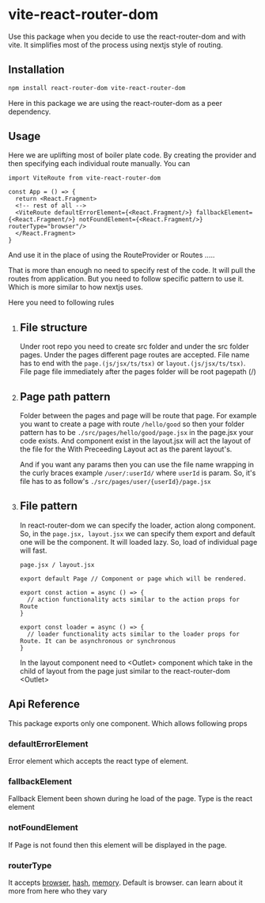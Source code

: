 # vite-react-router-dom

Use this package when you decide to use the react-router-dom and with vite. It simplifies most of the process using nextjs style of routing. 

## Installation

```bash
npm install react-router-dom vite-react-router-dom
```

Here in this package we are using the react-router-dom as a peer dependency. 

## Usage 

Here we are uplifting most of boiler plate code. By creating the provider and then specifying each individual route manually. You can 
``` 
import ViteRoute from vite-react-router-dom

const App = () => {
  return <React.Fragment>
  <!-- rest of all -->
  <ViteRoute defaultErrorElement={<React.Fragment/>} fallbackElement={<React.Fragment/>} notFoundElement={<React.Fragment/>} routerType="browser"/>
  </React.Fragment>
}
```
And use it in the place of using the RouteProvider or Routes .....

That is more than enough no need to specify rest of the code. It will pull the routes from application. But you need to follow specific pattern to use it. Which is more similar to how nextjs uses.

Here you need to following rules 
1. ## File structure
    Under root repo you need to create src folder and under the src folder pages. Under the pages different page routes are accepted. File name has to end with the ` page.(js/jsx/ts/tsx) ` or ` layout.(js/jsx/ts/tsx) `. File page file immediately after the pages folder will be root pagepath (/) 

2. ## Page path pattern
    Folder between the pages and page will be route that page. 
    For example you want to create a page with route ` /hello/good ` so then your folder pattern has to be ` ./src/pages/hello/good/page.jsx ` in the page.jsx your code exists. And component exist in the layout.jsx will act the layout of the file for the With Preceeding Layout act as the parent layout's.

    And if you want any params then you can use the file name wrapping in the curly braces example ` /user/:userId/ ` where `userId` is param. So, it's file has to as follow's ` ./src/pages/user/{userId}/page.jsx `

3. ## File pattern 
    In react-router-dom we can specify the loader, action along component. So, in the ` page.jsx, layout.jsx ` we can specify them export and default one will be the component. It will loaded lazy. So, load of individual page will fast. 

    ```
    page.jsx / layout.jsx

    export default Page // Component or page which will be rendered. 

    export const action = async () => {
      // action functionality acts similar to the action props for Route
    }

    export const loader = async () => {
      // loader functionality acts similar to the loader props for Route. It can be asynchronous or synchronous
    }
    ```  
    In the layout component need to \<Outlet\> component which take in the child of layout from the page just similar to the react-router-dom \<Outlet\> 

## Api Reference
This package exports only one component. Which allows following props 
### defaultErrorElement
Error element which accepts the react type of element.
### fallbackElement
Fallback Element been shown during he load of the page. Type is the react element
### notFoundElement 
If Page is not found then this element will be displayed in the page.
### routerType 
It accepts [browser](https://reactrouter.com/en/main/routers/create-browser-router#createbrowserrouter), [hash](https://reactrouter.com/en/main/routers/create-hash-router#createhashrouter), [memory](https://reactrouter.com/en/main/routers/create-memory-router#creatememoryrouter). Default is browser. can learn about it more from here who they vary 